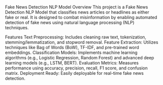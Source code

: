 Fake News Detection NLP Model
Overview
This project is a Fake News Detection NLP Model that classifies news articles or headlines as either fake or real. It is designed to combat misinformation by enabling automated detection of fake news using natural language processing (NLP) techniques.

Features
Text Preprocessing: Includes cleaning raw text, tokenization, stemming/lemmatization, and stopword removal.
Feature Extraction: Utilizes techniques like Bag of Words (BoW), TF-IDF, and pre-trained word embeddings.
Classification Models: Implements machine learning algorithms (e.g., Logistic Regression, Random Forest) and advanced deep learning models (e.g., LSTM, BERT).
Evaluation Metrics: Measures performance using accuracy, precision, recall, F1 score, and confusion matrix.
Deployment Ready: Easily deployable for real-time fake news detection.
